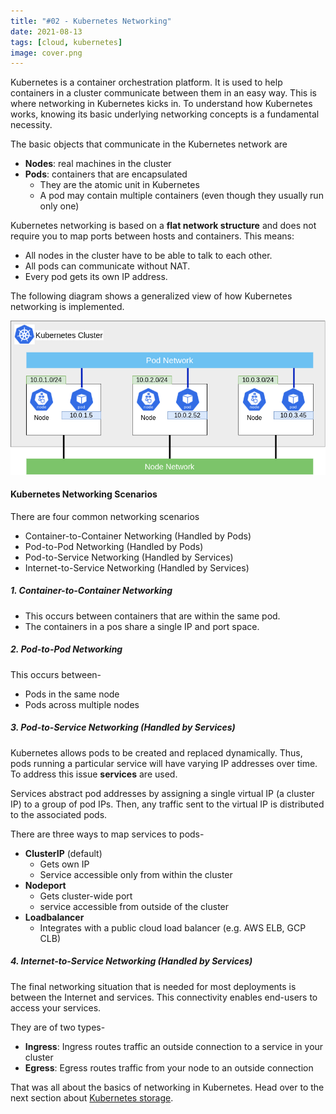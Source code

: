```yaml
---
title: "#02 - Kubernetes Networking"
date: 2021-08-13
tags: [cloud, kubernetes]
image: cover.png
---
```


Kubernetes is a container orchestration platform. It is used to help containers in a cluster communicate between them in an easy way. This is where networking in Kubernetes kicks in. To understand how Kubernetes works, knowing its basic underlying networking concepts is a fundamental necessity.

The basic objects that communicate in the Kubernetes network are
* **Nodes**: real machines in the cluster
* **Pods**: containers that are encapsulated
    * They are the atomic unit in Kubernetes
    * A pod may contain multiple containers (even though they usually run only one)

Kubernetes networking is based on a **flat network structure** and does not require you to map ports between hosts and containers. This means:
* All nodes in the cluster have to be able to talk to each other.
* All pods can communicate without NAT.
* Every pod gets its own IP address.

The following diagram shows a generalized view of how Kubernetes networking is implemented.

![Kubernetes Networking](networking.png)


#### Kubernetes Networking Scenarios

There are four common networking scenarios

* Container-to-Container Networking (Handled by Pods)
* Pod-to-Pod Networking (Handled by Pods)
* Pod-to-Service Networking (Handled by Services)
* Internet-to-Service Networking (Handled by Services)
    
##### 1. Container-to-Container Networking

* This occurs between containers that are within the same pod.
* The containers in a pos share a single IP and port space.

##### 2. Pod-to-Pod Networking

This occurs between-
* Pods in the same node
* Pods across multiple nodes

##### 3. Pod-to-Service Networking (Handled by Services)

Kubernetes allows pods to be created and replaced dynamically. Thus, pods running a particular service will have varying IP addresses over time. To address this issue **services** are used.

Services abstract pod addresses by assigning a single virtual IP (a cluster IP) to a group of pod IPs. Then, any traffic sent to the virtual IP is distributed to the associated pods.

There are three ways to map services to pods-
* **ClusterIP** (default)
    * Gets own IP
    * Service accessible only from within the cluster
* **Nodeport**
    * Gets cluster-wide port
    * service accessible from outside of the cluster
* **Loadbalancer**
    * Integrates with a public cloud load balancer (e.g. AWS ELB, GCP CLB)  

##### 4. Internet-to-Service Networking (Handled by Services)

The final networking situation that is needed for most deployments is between the Internet and services. This connectivity enables end-users to access your services.

They are of two types-
* **Ingress**: Ingress routes traffic an outside connection to a service in your cluster
* **Egress**: Egress routes traffic from your node to an outside connection

That was all about the basics of networking in Kubernetes. Head over to the next section about [Kubernetes storage](../3.-kubernetes-storage).